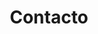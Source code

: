 ---
title: "Contacto"
description : "Contacta con nosotros, estaremos encantados de ayudarte."

office:
  title : "Office"
  mobile : "+51972180593"
  email : "info@il1.vercel.app"
  location : "Mariano Angulo 2421, Cercado de Lima"
  content : "Contacta con nosotros, estaremos encantados de ayudarte."

# opennig hour
opennig_hour:
  title : "Opening Hours"
  day_time:
    - "Monday: 9:00 – 19:00"
    - "Tuesday: 9:00 – 19:00"
    - "Wednesday: 9:00 – 19:00"
    - "Thursday: 9:00 – 19:00"
    - "Friday: 9:00 – 19:00"
    - "Saturday: 9:00 – 19:00"
    - "sunday: 9:00 – 19:00"
    
draft: false
---